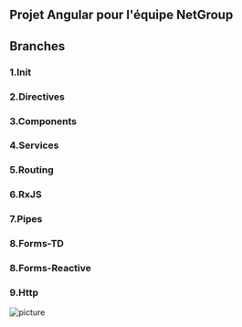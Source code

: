 ## Projet Angular pour l'équipe NetGroup

## Branches 

### 1.Init
### 2.Directives
### 3.Components
### 4.Services
### 5.Routing
### 6.RxJS
### 7.Pipes
### 8.Forms-TD
### 8.Forms-Reactive
### 9.Http

![picture](src/assets/tasksapp.png)
